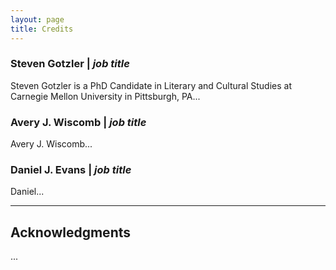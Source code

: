 ```yaml
---
layout: page
title: Credits
---
```


### Steven Gotzler | *job title*

Steven Gotzler is a PhD Candidate in Literary and Cultural Studies at Carnegie Mellon University in Pittsburgh, PA...


### Avery J. Wiscomb | *job title*

Avery J. Wiscomb...

### Daniel J. Evans | *job title*

Daniel...



---

## Acknowledgments

...
